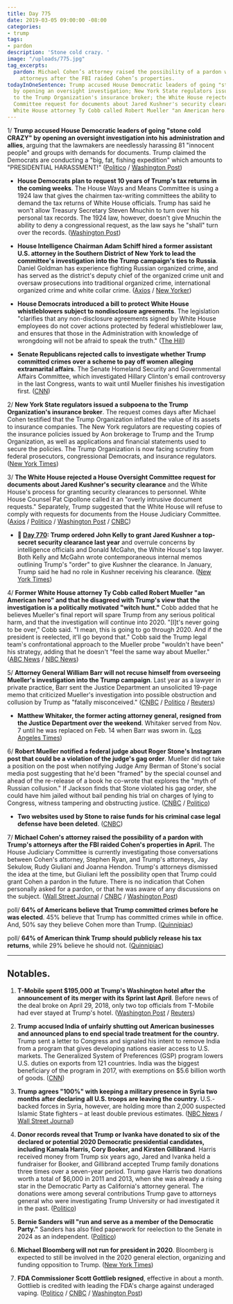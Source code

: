 ```yaml
---
title: Day 775
date: 2019-03-05 09:00:00 -08:00
categories:
- trump
tags:
- pardon
description: 'Stone cold crazy. '
image: "/uploads/775.jpg"
tag_excerpts:
  pardon: Michael Cohen’s attorney raised the possibility of a pardon with Trump’s
    attorneys after the FBI raided Cohen’s properties.
todayInOneSentence: Trump accused House Democratic leaders of going "stone cold CRAZY"
  by opening an oversight investigation; New York State regulators issued a subpoena
  to the Trump Organization's insurance broker; the White House rejected a House Oversight
  Committee request for documents about Jared Kushner's security clearance; and former
  White House attorney Ty Cobb called Robert Mueller "an American hero."
---
```


1/ **Trump accused House Democratic leaders of going "stone cold CRAZY" by opening an oversight investigation into his administration and allies**, arguing that the lawmakers are needlessly harassing 81 "innocent people" and groups with demands for documents. Trump claimed the Democrats are conducting a "big, fat, fishing expedition" which amounts to "PRESIDENTIAL HARASSMENT!" ([Politico](https://www.politico.com/story/2019/03/05/trump-house-democrats-corruption-probe-1203583) / [Washington Post](https://www.washingtonpost.com/politics/trump-says-democrats-investigating-him-have-gone-stone-cold-crazy/2019/03/05/1164eb30-3f49-11e9-922c-64d6b7840b82_story.html))

* **House Democrats plan to request 10 years of Trump's tax returns in the coming weeks**. The House Ways and Means Committee is using a 1924 law that gives the chairmen tax-writing committees the ability to demand the tax returns of White House officials. Trump has said he won't allow Treasury Secretary Steven Mnuchin to turn over his personal tax records. The 1924 law, however, doesn't give Mnuchin the ability to deny a congressional request, as the law says he "shall" turn over the records. ([Washington Post](https://www.washingtonpost.com/business/economy/house-democrats-likely-to-seek-10-years-of-trumps-tax-returns-in-coming-weeks/2019/03/05/84fd3752-3ec0-11e9-9361-301ffb5bd5e6_story.html))

* **House Intelligence Chairman Adam Schiff hired a former assistant U.S. attorney in the Southern District of New York to lead the committee's investigation into the Trump campaign's ties to Russia**. Daniel Goldman has experience fighting Russian organized crime, and has served as the district's deputy chief of the organized crime unit and oversaw prosecutions into traditional organized crime, international organized crime and white collar crime. ([Axios](https://www.axios.com/schiff-russian-organized-crime-prosecutor-trump-investigation-6839f6ab-435f-4b66-97d6-98d69b2763e9.html) / [New Yorker](https://www.newyorker.com/news/news-desk/adam-schiff-hires-a-former-prosecutor-to-lead-the-trump-investigation))

* **House Democrats introduced a bill to protect White House whistleblowers subject to nondisclosure agreements**. The legislation "clarifies that any non-disclosure agreements signed by White House employees do not cover actions protected by federal whistleblower law, and ensures that those in the Administration with knowledge of wrongdoing will not be afraid to speak the truth." ([The Hill](https://thehill.com/homenews/house/432691-house-dems-introduce-bill-to-protect-trump-admin-whistleblowers-with-ndas))

* **Senate Republicans rejected calls to investigate whether Trump committed crimes over a scheme to pay off women alleging extramarital affairs**. The Senate Homeland Security and Governmental Affairs Committee, which investigated Hillary Clinton's email controversy in the last Congress, wants to wait until Mueller finishes his investigation first. ([CNN](https://www.cnn.com/2019/03/05/politics/republicans-trump-hush-money-payments/index.html))

2/ **New York State regulators issued a subpoena to the Trump Organization's insurance broker**. The request comes days after Michael Cohen testified that the Trump Organization inflated the value of its assets to insurance companies. The New York regulators are requesting copies of the insurance policies issued by Aon brokerage to Trump and the Trump Organization, as well as applications and financial statements used to secure the policies. The Trump Organization is now facing scrutiny from federal prosecutors, congressional Democrats, and insurance regulators. ([New York Times](https://www.nytimes.com/2019/03/05/nyregion/trump-aon-risk-services-subpoena.html))

3/ **The White House rejected a House Oversight Committee request for documents about Jared Kushner's security clearance** and the White House's process for granting security clearances to personnel. White House Counsel Pat Cipollone called it an "overly intrusive document requests." Separately, Trump suggested that the White House will refuse to comply with requests for documents from the House Judiciary Committee. ([Axios](https://www.axios.com/white-house-rejects-house-oversight-request-security-clearances-3dafb296-376f-4b9b-8bd3-0601f240c28f.html) / [Politico](https://www.politico.com/story/2019/03/05/jared-kushner-security-clearance-1204984) / [Washington Post](https://www.washingtonpost.com/politics/white-house-rebuffs-house-democrats-request-regarding-security-clearances/2019/03/05/fc3ff9a6-3f7b-11e9-9361-301ffb5bd5e6_story.html) / [CNBC](https://www.cnbc.com/2019/03/05/trump-signals-white-house-may-not-comply-with-house-judiciary-requests.html))

* **📌 [Day 770](https://whatthefuckjusthappenedtoday.com/2019/02/28/day-770/#2-trump-ordered-john-kelly-to-grant): Trump ordered John Kelly to grant Jared Kushner a top-secret security clearance last year** and overrule concerns by intelligence officials and Donald McGahn, the White House's top lawyer. Both Kelly and McGahn wrote contemporaneous internal memos outlining Trump's "order" to give Kushner the clearance. In January, Trump said he had no role in Kushner receiving his clearance. ([New York Times](https://www.nytimes.com/2019/02/28/us/politics/jared-kushner-security-clearance.html))

4/ **Former White House attorney Ty Cobb called Robert Mueller "an American hero" and that he disagreed with Trump's view that the investigation is a politically motivated "witch hunt."** Cobb added that he believes Mueller's final report will spare Trump from any serious political harm, and that the investigation will continue into 2020. "\[I\]t's never going to be over," Cobb said. "I mean, this is going to go through 2020. And if the president is reelected, it'll go beyond that." Cobb said the Trump legal team's confrontational approach to the Mueller probe "wouldn't have been" his strategy, adding that he doesn't "feel the same way about Mueller." ([ABC News](https://abcnews.go.com/Politics/trump-white-house-lawyer-calls-mueller-american-hero/story?id=61455661) / [NBC News](https://www.nbcnews.com/politics/donald-trump/former-white-house-lawyer-ty-cobb-calls-mueller-american-hero-n979331))

5/ **Attorney General William Barr will not recuse himself from overseeing Mueller's investigation into the Trump campaign**. Last year as a lawyer in private practice, Barr sent the Justice Department an unsolicited 19-page memo that criticized Mueller's investigation into possible obstruction and collusion by Trump as "fatally misconceived." ([CNBC](https://www.cnbc.com/2019/03/04/attorney-general-barr-will-not-recuse-self-from-mueller-probe.html) / [Politico](https://www.politico.com/story/2019/03/04/barr-wont-recuse-mueller-1203210) / [Reuters](https://www.reuters.com/article/us-usa-trump-russia-barr-idUSKCN1QM01S))

* **Matthew Whitaker, the former acting attorney general, resigned from the Justice Department over the weekend**. Whitaker served from Nov. 7 until he was replaced on Feb. 14 when Barr was sworn in. ([Los Angeles Times](https://www.latimes.com/politics/la-na-pol-whitaker-steps-down-20190304-story.html))

6/ **Robert Mueller notified a federal judge about Roger Stone's Instagram post that could be a violation of the judge's gag order**. Mueller did not take a position on the post when notifying Judge Amy Berman of Stone's social media post suggesting that he'd been "framed" by the special counsel and ahead of the re-release of a book he co-wrote that explores the "myth of Russian collusion." If Jackson finds that Stone violated his gag order, she could have him jailed without bail pending his trial on charges of lying to Congress, witness tampering and obstructing justice. ([CNBC](https://www.cnbc.com/2019/03/04/robert-mueller-notifies-judge-that-roger-stone-shared-instagram-image.html) / [Politico](https://www.politico.com/story/2019/03/04/mueller-roger-stone-post-instagram-1202919))

* **Two websites used by Stone to raise funds for his criminal case legal defense have been deleted**. ([CNBC](https://www.cnbc.com/2019/03/05/roger-stone-web-sites-deleted-amid-possible-gag-order-violation.html))

7/ **Michael Cohen's attorney raised the possibility of a pardon with Trump's attorneys after the FBI raided Cohen's properties in April.** The House Judiciary Committee is currently investigating those conversations between Cohen's attorney, Stephen Ryan, and Trump's attorneys, Jay Sekulow, Rudy Giuliani and Joanna Hendon. Trump's attorneys dismissed the idea at the time, but Giuliani left the possibility open that Trump could grant Cohen a pardon in the future. There is no indication that Cohen personally asked for a pardon, or that he was aware of any discussions on the subject. ([Wall Street Journal](http://www.wsj.com/articles/lawyer-for-cohen-approached-trump-attorneys-about-pardon-11551753372) / [CNBC](https://www.cnbc.com/2019/03/05/michael-cohens-attorney-approached-trumps-lawyers-about-a-pardon-wsj.html) / [Washington Post](https://www.washingtonpost.com/world/national-security/lawmakers-exploring-possible-pardon-talks-involving-michael-cohen/2019/03/02/35dfd94e-3b88-11e9-aaae-69364b2ed137_story.html))

poll/ **64% of Americans believe that Trump committed crimes before he was elected**. 45% believe that Trump has committed crimes while in office. And, 50% say they believe Cohen more than Trump. ([Quinnipiac](https://poll.qu.edu/national/release-detail?ReleaseID=2603))

poll/ **64% of American think Trump should publicly release his tax returns**, while 29% believe he should not. ([Quinnipiac](https://poll.qu.edu/national/release-detail?ReleaseID=2603))

---

## Notables.

1. **T-Mobile spent $195,000 at Trump's Washington hotel after the announcement of its merger with its Sprint last April**. Before news of the deal broke on April 29, 2018, only two top officials from T-Mobile had ever stayed at Trump's hotel. ([Washington Post](https://www.washingtonpost.com/politics/t-mobile-acknowledges-its-patronage-of-trumps-washington-hotel-increased-sharply-after-announcement-of-merger-with-sprint/2019/03/05/d123be66-3ecb-11e9-922c-64d6b7840b82_story.html) / [Reuters](https://www.reuters.com/article/us-sprint-corp-m-a-trump-idUSKCN1QM1ZY))

2. **Trump accused India of unfairly shutting out American businesses and announced plans to end special trade treatment for the country.** Trump sent a letter to Congress and signaled his intent to remove India from a program that gives developing nations easier access to U.S. markets. The Generalized System of Preferences (GSP) program lowers U.S. duties on exports from 121 countries. India was the biggest beneficiary of the program in 2017, with exemptions on $5.6 billion worth of goods. ([CNN](https://www.cnn.com/2019/03/05/economy/india-us-trade/index.html))

3. **Trump agrees "100%" with keeping a military presence in Syria two months after declaring all U.S. troops are leaving the country**. U.S.-backed forces in Syria, however, are holding more than 2,000 suspected Islamic State fighters – at least double previous estimates. ([NBC News](https://www.nbcnews.com/news/us-news/trump-says-he-agrees-100-percent-keeping-u-s-troops-n979466) / [Wall Street Journal](https://www.wsj.com/articles/u-s-backed-forces-are-holding-2-000-suspected-isis-fighters-11551815580))

4. **Donor records reveal that Trump or Ivanka have donated to six of the declared or potential 2020 Democratic presidential candidates, including Kamala Harris, Cory Booker, and Kirsten Gillibrand**. Harris received money from Trump six years ago, Jared and Ivanka held a fundraiser for Booker, and Gillibrand accepted Trump family donations three times over a seven-year period. Trump gave Harris two donations worth a total of $6,000 in 2011 and 2013, when she was already a rising star in the Democratic Party as California's attorney general. The donations were among several contributions Trump gave to attorneys general who were investigating Trump University or had investigated it in the past. ([Politico](https://www.politico.com/story/2019/03/05/2020-presidential-dems-trump-money-1202938))

5. **Bernie Sanders will "run and serve as a member of the Democratic Party."** Sanders has also filed paperwork for reelection to the Senate in 2024 as an independent. ([Politico](https://www.politico.com/story/2019/03/05/sanders-run-as-democrat-dnc-1204978))

6. **Michael Bloomberg will not run for president in 2020**. Bloomberg is expected to still be involved in the 2020 general election, organizing and funding opposition to Trump. ([New York Times](https://www.nytimes.com/2019/03/05/us/politics/michael-bloomberg-2020.html))

7. **FDA Commissioner Scott Gottlieb resigned**, effective in about a month. Gottlieb is credited with leading the FDA's charge against underaged vaping. ([Politico](https://www.politico.com/story/2019/03/05/fda-commissioner-scott-gottlieb-to-resign-1205427) / [CNBC](https://www.cnbc.com/2019/03/05/fda-commissioner-scott-gottlieb-is-resigning.html) / [Washington Post](https://www.washingtonpost.com/health/2019/03/05/fda-commissioner-gottlieb-who-raised-alarms-about-teen-vaping-resigns/))
